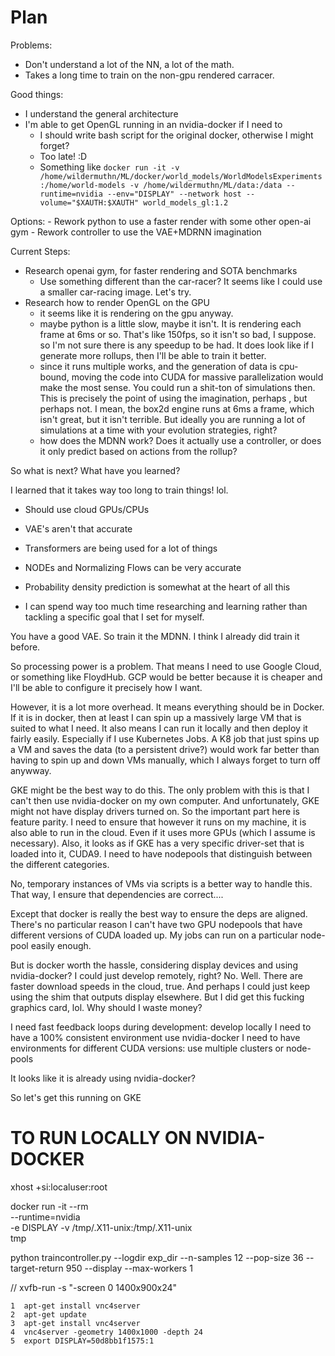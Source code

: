 # Plan

Problems:

- Don't understand a lot of the NN, a lot of the math. 
- Takes a long time to train on the non-gpu rendered carracer. 

Good things:

- I understand the general architecture
- I'm able to get OpenGL running in an nvidia-docker if I need to
    - I should write bash script for the original docker, otherwise I might forget?
    - Too late! :D
    - Something like `docker run -it -v /home/wildermuthn/ML/docker/world_models/WorldModelsExperiments:/home/world-models -v /home/wildermuthn/ML/data:/data --runtime=nvidia --env="DISPLAY" --network host --volume="$XAUTH:$XAUTH" world_models_gl:1.2`

Options:
    - Rework python to use a faster render with some other open-ai gym
    - Rework controller to use the VAE+MDRNN imagination
    
    
    
Current Steps:
- Research openai gym, for faster rendering and SOTA benchmarks
    - Use something different than the car-racer? It seems like I could use a smaller car-racing image. Let's try.
- Research how to render OpenGL on the GPU
    - it seems like it is rendering on the gpu anyway. 
    - maybe python is a little slow, maybe it isn't. It is rendering each frame at 6ms or so. That's like 150fps, so it isn't so bad, I suppose.
        so I'm not sure there is any speedup to be had. It does look like if I generate more rollups, then I'll be able to train it better.
    - since it runs multiple works, and the generation of data is cpu-bound, moving the code into CUDA for massive parallelization
        would make the most sense. You could run a shit-ton of simulations then. This is precisely the point of using the imagination, perhaps
        , but perhaps not. I mean, the box2d engine runs at 6ms a frame, which isn't great, but it isn't terrible. But ideally you are running
        a lot of simulations at a time with your evolution strategies, right? 
    - how does the MDNN work? Does it actually use a controller, or does it only predict based on actions from the rollup?
    
    
So what is next? What have you learned?

I learned that it takes way too long to train things! lol.

- Should use cloud GPUs/CPUs
- VAE's aren't that accurate
- Transformers are being used for a lot of things
- NODEs and Normalizing Flows can be very accurate
- Probability density prediction is somewhat at the heart of all this

- I can spend way too much time researching and learning rather than tackling a specific goal that I set for myself.

You have a good VAE. So train it the MDNN. I think I already did train it before. 




So processing power is a problem. That means I need to use Google Cloud, or something like FloydHub.
GCP would be better because it is cheaper and I'll be able to configure it precisely how I want.

However, it is a lot more overhead. It means everything should be in Docker. If it is in docker, then 
at least I can spin up a massively large VM that is suited to what I need. It also means I can run it locally and then deploy it fairly easily. Especially if I use Kubernetes Jobs. A K8 job that just spins up a VM and saves the data (to a persistent drive?) would work far better than having to spin up and down VMs manually, which I always forget to turn off anywway.


GKE might be the best way to do this. The only problem with this is that I can't then use nvidia-docker on my own computer. And unfortunately, GKE might not have display drivers turned on. So the important part here is feature parity. I need to ensure that however it runs on my machine, it is also able to run in the cloud. Even if it uses more GPUs (which I assume is necessary). Also, it looks as if GKE has a very specific driver-set that is loaded into it, CUDA9. I need to have nodepools that distinguish between the different categories.

No, temporary instances of VMs via scripts is a better way to handle this. That way, I ensure that dependencies are correct....

Except that docker is really the best way to ensure the deps are aligned. There's no particular reason I can't have two GPU nodepools that have different versions of CUDA loaded up. My jobs can run on a particular node-pool easily enough.

But is docker worth the hassle, considering display devices and using nvidia-docker? I could just develop remotely, right? No. Well. There are faster download speeds in the cloud, true. And perhaps I could just keep using the shim that outputs display elsewhere. But I did get this fucking graphics card, lol. Why should I waste money?

I need fast feedback loops during development: develop locally
I need to have a 100% consistent environment use nvidia-docker
I need to have environments for different CUDA versions: use multiple clusters or node-pools

It looks like it is already using nvidia-docker?

So let's get this running on GKE

# TO RUN LOCALLY ON NVIDIA-DOCKER

xhost +si:localuser:root

docker run -it --rm \
    --runtime=nvidia \
    -e DISPLAY -v /tmp/.X11-unix:/tmp/.X11-unix \
    tmp
    
    
python traincontroller.py --logdir exp_dir --n-samples 12 --pop-size 36 --target-return 950 --display --max-workers 1
    
// xvfb-run -s "-screen 0 1400x900x24" 

    1  apt-get install vnc4server
    2  apt-get update
    3  apt-get install vnc4server
    4  vnc4server -geometry 1400x1000 -depth 24
    5  export DISPLAY=50d8bb1f1575:1
